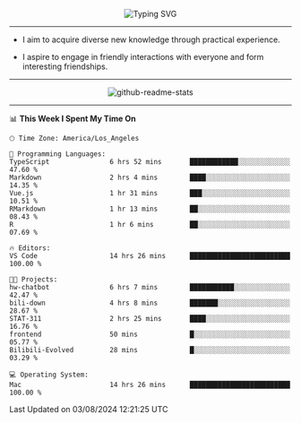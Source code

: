 <p align="center">
  <img src="https://readme-typing-svg.demolab.com?font=Fira+Code&weight=500&size=32&duration=2500&pause=1600&center=true&vCenter=true&random=false&width=1024&height=64&lines=Hi+there+%F0%9F%91%8B;I'm+delighted+you+could+make+it+here+%F0%9F%8E%89;I'm+Harry%2C+a+college+student+still+finding+my+way" alt="Typing SVG" />
</p>


---


- I aim to acquire diverse new knowledge through practical experience.

- I aspire to engage in friendly interactions with everyone and form interesting friendships.


---


<p align="center">
  <img src="https://github-readme-stats.vercel.app/api?username=Harry-Jing&show_icons=true" alt="github-readme-stats"/>
</p>


---

<!--START_SECTION:waka-->
📊 **This Week I Spent My Time On** 

```text
🕑︎ Time Zone: America/Los_Angeles

💬 Programming Languages: 
TypeScript               6 hrs 52 mins       ████████████░░░░░░░░░░░░░   47.60 % 
Markdown                 2 hrs 4 mins        ████░░░░░░░░░░░░░░░░░░░░░   14.35 % 
Vue.js                   1 hr 31 mins        ███░░░░░░░░░░░░░░░░░░░░░░   10.51 % 
RMarkdown                1 hr 13 mins        ██░░░░░░░░░░░░░░░░░░░░░░░   08.43 % 
R                        1 hr 6 mins         ██░░░░░░░░░░░░░░░░░░░░░░░   07.69 % 

🔥 Editors: 
VS Code                  14 hrs 26 mins      █████████████████████████   100.00 % 

🐱‍💻 Projects: 
hw-chatbot               6 hrs 7 mins        ███████████░░░░░░░░░░░░░░   42.47 % 
bili-down                4 hrs 8 mins        ███████░░░░░░░░░░░░░░░░░░   28.67 % 
STAT-311                 2 hrs 25 mins       ████░░░░░░░░░░░░░░░░░░░░░   16.76 % 
frontend                 50 mins             █░░░░░░░░░░░░░░░░░░░░░░░░   05.77 % 
Bilibili-Evolved         28 mins             █░░░░░░░░░░░░░░░░░░░░░░░░   03.29 % 

💻 Operating System: 
Mac                      14 hrs 26 mins      █████████████████████████   100.00 % 
```


 Last Updated on 03/08/2024 12:21:25 UTC
<!--END_SECTION:waka-->

